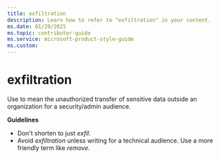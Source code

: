 ```yaml
---
title: exfiltration
description: Learn how to refer to "exfiltration" in your content.
ms.date: 01/29/2025
ms.topic: contributor-guide
ms.service: microsoft-product-style-guide
ms.custom:
---
```


# exfiltration

Use to mean the unauthorized transfer of sensitive data outside an organization for a security/admin audience.

**Guidelines**

- Don't shorten to just *exfil*.
- Avoid *exfiltration* unless writing for a technical audience. Use a more friendly term like *remove*.
